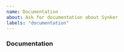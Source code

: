 ```yaml
---
name: Documentation
about: Ask for documentation about Synker
labels: "documentation"
---
```


### Documentation
<!--
Please ask here your question here is any part of the documentation is missing.
-->
